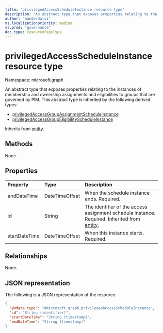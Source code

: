 ```yaml
---
title: "privilegedAccessScheduleInstance resource type"
description: "An abstract type that exposes properties relating to the instances of membership and ownership assignments and eligibilities to groups that are governed by PIM."
author: "mandardalvi"
ms.localizationpriority: medium
ms.prod: "governance"
doc_type: resourcePageType
---
```


# privilegedAccessScheduleInstance resource type

Namespace: microsoft.graph

An abstract type that exposes properties relating to the instances of membership and ownership assignments and eligibilities to groups that are governed by PIM. This abstract type is inherited by the following derived types:
+ [privilegedAccessGroupAssignmentScheduleInstance](privilegedaccessgroupassignmentscheduleinstance.md)
+ [privilegedAccessGroupEligibilityScheduleInstance](privilegedaccessgroupeligibilityscheduleinstance.md)

Inherits from [entity](../resources/entity.md).

## Methods
None.

## Properties
|Property|Type|Description|
|:---|:---|:---|
|endDateTime|DateTimeOffset|When the schedule instance ends. Required.|
|id|String|The identifier of the access assignment schedule instance. Required. Inherited from [entity](../resources/entity.md).|
|startDateTime|DateTimeOffset|When this instance starts. Required.|

## Relationships
None.

## JSON representation
The following is a JSON representation of the resource.
<!-- {
  "blockType": "resource",
  "keyProperty": "id",
  "@odata.type": "microsoft.graph.privilegedAccessScheduleInstance",
  "baseType": "microsoft.graph.entity",
  "openType": false
}
-->
``` json
{
  "@odata.type": "#microsoft.graph.privilegedAccessScheduleInstance",
  "id": "String (identifier)",
  "startDateTime": "String (timestamp)",
  "endDateTime": "String (timestamp)"
}
```

